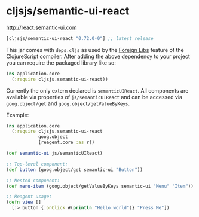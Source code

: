 # cljsjs/semantic-ui-react

http://react.semantic-ui.com

[](dependency)
```clojure
[cljsjs/semantic-ui-react "0.72.0-0"] ;; latest release
```
[](/dependency)

This jar comes with `deps.cljs` as used by the [Foreign Libs][flibs] feature
of the ClojureScript compiler. After adding the above dependency to your project
you can require the packaged library like so:

```clojure
(ns application.core
  (:require cljsjs.semantic-ui-react))
```

Currently the only extern declared is `semanticUIReact`. All
components are available via properties of `js/semanticUIReact` and
can be accessed via `goog.object/get` and
`goog.object/getValueByKeys`.

Example:

```clojure
(ns application.core
  (:require cljsjs.semantic-ui-react
            goog.object
            [reagent.core :as r))

(def semantic-ui js/semanticUIReact)

;; Top-level component:
(def button (goog.object/get semantic-ui "Button"))

;; Nested component:
(def menu-item (goog.object/getValueByKeys semantic-ui "Menu" "Item"))

;; Reagent usage:
(defn view []
  [:> button {:onClick #(println "Hello world")} "Press Me"])
```

[flibs]: https://github.com/clojure/clojurescript/wiki/Packaging-Foreign-Dependencies
